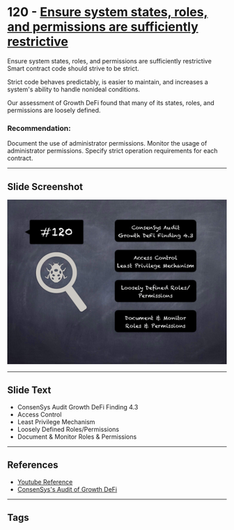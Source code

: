 
# 120 - [Ensure system states, roles, and permissions are sufficiently restrictive](./Ensure%20system%20states,%20roles,%20and%20permissions%20are%20sufficiently%20restrictive.md)

Ensure system states, roles, and permissions are sufficiently restrictive Smart contract code should strive to be strict. 

Strict code behaves predictably, is easier to maintain, and increases a system's ability to handle nonideal conditions. 

Our assessment of Growth DeFi found that many of its states, roles, and permissions are loosely defined.

### Recommendation:
Document the use of administrator permissions. Monitor the usage of administrator permissions. Specify strict operation requirements for each contract.
___
## Slide Screenshot
![120.png](../../images/8.%20Audit%20Findings%20201/120.png)
___
## Slide Text
- ConsenSys Audit Growth DeFi Finding 4.3
- Access Control
- Least Privilege Mechanism
- Loosely Defined Roles/Permissions
- Document & Monitor Roles & Permissions
___
## References
- [Youtube Reference](https://youtu.be/IXm6JAprhuw?t=1402)
- [ConsenSys's Audit of Growth DeFi](https://consensys.net/diligence/audits/2020/12/growth-defi-v1/#ensure-system-states-roles-and-permissions-are-sufficiently-restrictive)
___
## Tags
